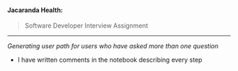#### Jacaranda Health:
> Software Developer Interview Assignment
---

*Generating user path for users who have asked more than one question*
- I have written comments in the notebook describing every step